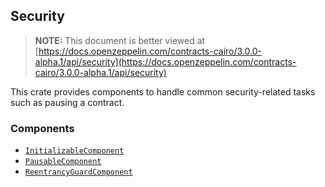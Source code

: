 ## Security

> **NOTE:** This document is better viewed at [https://docs.openzeppelin.com/contracts-cairo/3.0.0-alpha.1/api/security](https://docs.openzeppelin.com/contracts-cairo/3.0.0-alpha.1/api/security)

This crate provides components to handle common security-related tasks such as pausing a contract.

### Components

- [`InitializableComponent`](https://docs.openzeppelin.com/contracts-cairo/3.0.0-alpha.1/api/security#InitializableComponent)
- [`PausableComponent`](https://docs.openzeppelin.com/contracts-cairo/3.0.0-alpha.1/api/security#PausableComponent)
- [`ReentrancyGuardComponent`](https://docs.openzeppelin.com/contracts-cairo/3.0.0-alpha.1/api/security#ReentrancyGuardComponent)

